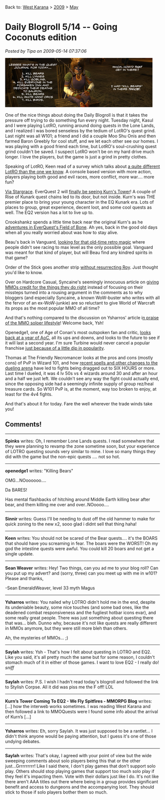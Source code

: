 Back to: [West Karana](/posts/westkarana.md) > [2009](/posts/2009/westkarana.md) > [May](./westkarana.md)
# Daily Blogroll 5/14 -- Going Coconuts edition

*Posted by Tipa on 2009-05-14 07:37:06*

![killbears](../../../uploads/2009/05/killbears.jpg "killbears")

One of the nice things about doing the Daily Blogroll is that it takes the pressure off trying to do something fun every night. Tuesday night, Kasul and I were playing LotRO, running around doing quests in the Lone Lands, and I realized I was bored senseless by the tedium of LotRO's quest grind. Last night was all W101; a friend and I did a couple Moo Shu Onis and then farmed Baron Greebly for cool stuff, and we let each other see our homes. I was playing with a good friend each time, but LotRO's soul-crushing quest grind couldn't be saved. I suspect LotRO won't be on my hard drive much longer. I love the players, but the game is just a grind in pretty clothes.

Speaking of LotRO, Keen read of a survey which talks about [a quite different LotRO than the one we know](http://www.keenandgraev.com/?p=2352). A console based version with more action, players playing both good and evil races, more conflict, more war.... more fun?

[Via Stargrace](http://mmoquests.com/2009/05/14/kurns-tower-to-hit-eq2-finally/). EverQuest 2 will [finally be seeing Kurn's Tower](http://eq2players.station.sony.com/news_archive_content.vm?id=3087§ion=News&locale=en_US)! A couple of Rise of Kunark quest chains led to its door, but not inside. Kurn's was THE premier place to bring your young character in the EQ Kunark era. Lots of places to group, great experience, decent loot, and some cool quests as well. The EQ2 version has a lot to live up to.

Crookshankz spends a little time back near the original Kurn's as he [adventures in EverQuest's Field of Bone](http://thegaminggoob.wordpress.com/2009/05/13/eq-yakety-sax-and-2-questions/). Ah yes, back in the good old days when all you really worried about was how to stay alive.

Beau's back in Vanguard, [looking for that old-time retro magic](http://epicdolls.com/beauturkey/?p=1445) where people didn't see racing to max level as the only possible goal. Vanguard was meant for that kind of player, but will Beau find any kindred spirits in that game?

Order of the Stick goes another strip [without resurrecting Roy](http://www.giantitp.com/comics/oots0653.html). Just thought you'd like to know.

Over on Hardcore Casual, Syncaine's seemingly innocuous article on [giving MMOs credit for the things they do right](http://syncaine.wordpress.com/2009/05/13/giving-credit-when-its-due/) instead of focusing on their missteps turned into a rousing argument in the comments as to why bloggers (and especially Syncaine, a known WoW-buster who writes with all the fervor of an ex-WoW-junkie) are so reluctant to give World of Warcraft its props as the most popular MMO of all time?

And that's nothing compared to the discussion on Ysharros' article i[n praise of the MMO soloer lifestyle](http://stylishcorpse.wordpress.com/2009/05/13/never-the-twain-part-2/)! Welcome back, Ysh!

Openedge1, one of Age of Conan's most outspoken fan and critic, [looks back at a year of AoC](http://simple-n-complex.blogspot.com/2009/05/age-of-conan-retrospect.html), all its ups and downs, and looks to the future to see if it will last a second year. I'm sure Turbine would never cancel a popular franchise [just because of a little dip in popularity](http://www.wired.com/gaming/gamingreviews/commentary/games/2005/12/69848).

Thomas at The Friendly Necromancer looks at the pros and cons (mostly cons) of PvP in Wizard 101, and how [recent spells and other changes to the dueling arena](http://thefriendlynecromancer.blogspot.com/2009/05/pvps-dirty-laundry-list.html) have led to fights being dragged out to SIX HOURS or more. Last time I dueled, it was 4 lv 50s vs 4 wizards around 30 and after an hour and a half we just left. We couldn't see any way the fight could actually end, since the opposing side had a seemingly infinite supply of group rez/heal treasure cards. So W101 PvP is, at the moment, way too broken to enjoy, at least for the 4v4 fights.

And that's about it for today. Fare the well wherever the trade winds take you!

## Comments!

---

**Spinks** writes: Oh, I remember Lone Lands quests. I read somewhere that they were planning to revamp the zone sometime soon, but your experience of LOTRO questing sounds very similar to mine. I love so many things they did with the game but the non-epic quests .... not so hot.

---

**openedge1** writes: "Killing Bears"

OMG...NOoooooo....

Da BARES!

Has mental flashbacks of hitching around Middle Earth killing bear after bear, and them killing me over and over..NOoooo....

---

**Sinnir** writes: Guess I'll be needing to dust off the old hammer to make for quick zoning to the new x2, sooo glad i didnt sell that thing haha!

---

**Keen** writes: You should not be scared of the Bear quests.... it's the BOARS that should have you screaming in fear. The boars were the WORST! Oh my god the intestine quests were awful. You could kill 20 boars and not get a single update.

---

**Sean Weaver** writes: Hey! Two things, can you ad me to your blog roll? Can you put up my advert? and (sorry, three) can you meet up with me in w101? Please and thanks,

-Sean EmeraldWeaver, level 33 myth Magus

---

**Ysharros** writes: You nailed why LOTRO didn't hold me in the end, despite its undeniable beauty, some nice touches (and some bad ones, like the deadened combat responsiveness and the fugliest hotbar icons evar), and some really great people. There was just something about questing there that was... bleh. Dunno why, because it's not like quests are really different in MMOs anymore, but they were still more bleh than others.

Ah, the mysteries of MMOs... ;)

---

**Saylah** writes: Ysh - That's how I felt about questing in LOTRO and EQ2. Like you said, it's all pretty much the same but for some reason, I couldn't stomach much of it in either of those games. I want to love EQ2 - I really do! *sniff*

---

**Saylah** writes: P.S. I wish I hadn't read today's blogroll and followed the link to Stylish Corpse. All it did was piss me the F off! LOL

---

**Kurn&#8217;s Tower Coming To EQ2 - We Fly Spitfires - MMORPG Blog** writes: [...] how the interweb works sometimes. I was reading West Karana and then followed a link to MMOQuests were I found some info about the arrival of Kurn’s [...]

---

**Ysharros** writes: Eh, sorry Saylah. It was just supposed to be a rantlet... I didn't think anyone would be paying attention, but I guess it's one of those undying debates.

---

**Saylah** writes: That's okay, I agreed with your point of view but the wide sweeping comments about solo players being this that or the other just...Grrrrrrrrr! Like I said there, I don't play games that don't support solo play. Others should stop playing games that support too much solo play if they feel it's impacting them. Vote with their dollars just like I do. It's not like there aren't AAA titles out there where being in a group provides significant benefit and access to dungeons and the accompanying loot. They should stick to those if solo players bother them so much.

